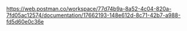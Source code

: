 https://web.postman.co/workspace/77d74b9a-8a52-4c04-820a-7fd05ac12574/documentation/17662193-148e612d-8c71-42b7-a988-fd5d60e0c36e
